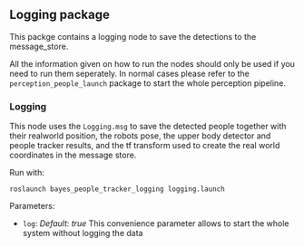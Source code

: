 ## Logging package
This packge contains a logging node to save the detections to the message_store.

All the information given on how to run the nodes should only be used if you need to run them seperately. In normal cases please refer to the `perception_people_launch` package to start the whole perception pipeline.

### Logging
This node uses the `Logging.msg` to save the detected people together with their realworld position, the robots pose, the upper body detector and people tracker results, and the tf transform used to create the real world coordinates in the message store.

Run with:

`roslaunch bayes_people_tracker_logging logging.launch`

Parameters:
* `log`: _Default: true_ This convenience parameter allows to start the whole system without logging the data

